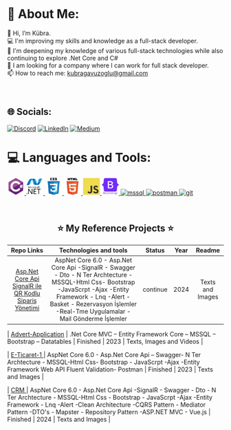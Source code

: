 # 💫 About Me:
👋 Hi, I’m Kübra.<br>💻 I'm improving my skills and knowledge as a full-stack  developer.<br>🌱 I'm deepening my knowledge of various full-stack technologies while also continuing to explore .Net Core and  C# <br>👀 I am looking for a company where I can work for full stack developer.<br>📫 How to reach me: kubragavuzoglu@gmail.com<br><br><br>


## 🌐 Socials:
[![Discord](https://img.shields.io/badge/Discord-%237289DA.svg?logo=discord&logoColor=white)](https://discord.gg/KübraGavuzoglu#7347) [![LinkedIn](https://img.shields.io/badge/LinkedIn-%230077B5.svg?logo=linkedin&logoColor=white)](https://linkedin.com/in/kubragavuzoglu) [![Medium](https://img.shields.io/badge/Medium-12100E?logo=medium&logoColor=white)](https://medium.com/@@codewithkubra) 

# 💻 Languages and Tools:
<p> 
  <a href="https://www.w3schools.com/cs/" target="_blank" rel="noreferrer"> <img src="https://raw.githubusercontent.com/devicons/devicon/master/icons/csharp/csharp-original.svg" alt="csharp" width="40" height="40"/> </a> 
  <a href="https://dotnet.microsoft.com/" target="_blank" rel="noreferrer"> <img src="https://raw.githubusercontent.com/devicons/devicon/master/icons/dot-net/dot-net-original-wordmark.svg" alt="dotnet" width="40" height="40"/> </a> 
   <a href="https://www.w3schools.com/css/" target="_blank" rel="noreferrer"> <img src="https://raw.githubusercontent.com/devicons/devicon/master/icons/css3/css3-original-wordmark.svg" alt="css3" width="40" height="40"/> </a> 
  <a href="https://www.w3.org/html/" target="_blank" rel="noreferrer"> <img src="https://raw.githubusercontent.com/devicons/devicon/master/icons/html5/html5-original-wordmark.svg" alt="html5" width="40" height="40"/> </a>
  <a href="https://developer.mozilla.org/en-US/docs/Web/JavaScript" target="_blank" rel="noreferrer"> <img src="https://raw.githubusercontent.com/devicons/devicon/master/icons/javascript/javascript-original.svg" alt="javascript" width="40" height="40"/> </a>
   <a href="https://getbootstrap.com" target="_blank" rel="noreferrer"> <img src="https://raw.githubusercontent.com/devicons/devicon/master/icons/bootstrap/bootstrap-plain-wordmark.svg" alt="bootstrap" width="40" height="40"/> </a> 
  <a href="https://www.microsoft.com/en-us/sql-server" target="_blank" rel="noreferrer"> <img src="https://www.svgrepo.com/show/303229/microsoft-sql-server-logo.svg" alt="mssql" width="40" height="40"/> </a> <a href="https://postman.com" target="_blank" rel="noreferrer"> <img src="https://www.vectorlogo.zone/logos/getpostman/getpostman-icon.svg" alt="postman" width="40" height="40"/> </a> 
    <a href="https://git-scm.com/" target="_blank" rel="noreferrer"> <img src="https://www.vectorlogo.zone/logos/git-scm/git-scm-icon.svg" alt="git" width="40" height="40"/> </a> 
    
</p>


</br>
<h2 align="center">⭐ My Reference Projects ⭐</h2>

| Repo Links | Technologies and tools | Status | Year | Readme |
|    :---:     |     :---:      |     :---:     |     :---:     |     :---:     |
| <a href="https://github.com/KubraGavuzoglu/Asp.Net-Core-Api-SignalR-ile-QR-Kodlu-Sipari-Y-netimi">Asp.Net Core Api SignalR ile QR Kodlu Sipariş Yönetimi</a>    | AspNet Core 6.0 - Asp.Net Core Api -SignalR - Swagger - Dto - N Ter Archtecture - MSSQL-Html Css- Bootstrap -JavaScrpt -Ajax -Entity Framework - Lnq -Alert -Basket - Rezervasyon İşlemler -Real-Tme Uygulamalar - Mail Gönderme İşlemler | continue      | 2024    | Texts and Images    |

| <a href="https://github.com/KubraGavuzoglu/Advert-Application"> Advert-Application</a>   | .Net Core MVC – Entity Framework Core –  MSSQL – Bootstrap – Datatables  | Finished    | 2023    | Texts, Images and Videos  |

| <a href="https://github.com/KubraGavuzoglu/E-Ticaret-1">E-Ticaret-1 </a>    |  AspNet Core 6.0 - Asp.Net Core Api  – Swagger- N Ter Archtecture - MSSQL-Html Css- Bootstrap - JavaScrpt -Ajax -Entity Framework  Web API  Fluent Validation- Postman  | Finished      | 2023    | Texts and Images    |

| <a href="https://github.com/KubraGavuzoglu/CRM">CRM </a>    | AspNet Core 6.0 - Asp.Net Core Api -SignalR - Swagger - Dto - N Ter Archtecture - MSSQL-Html Css - Bootstrap - JavaScrpt -Ajax -Entity Framework - Lnq -Alert -Clean Architecture -CQRS Pattern - Mediator Pattern -DTO's - Mapster - Repository Pattern -ASP.NET MVC - Vue.js | Finished    | 2024    | Texts and Images    |



